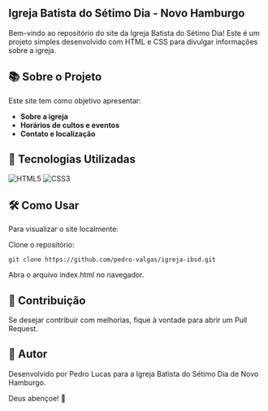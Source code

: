 ## Igreja Batista do Sétimo Dia - Novo Hamburgo

Bem-vindo ao repositório do site da Igreja Batista do Sétimo Dia! Este é um projeto simples desenvolvido com HTML e CSS para divulgar informações sobre a igreja.

## 📚 Sobre o Projeto

Este site tem como objetivo apresentar:

* **Sobre a igreja**
* **Horários de cultos e eventos**
* **Contato e localização**

## 📝 Tecnologias Utilizadas

![HTML5](https://img.shields.io/badge/HTML5-E34F26?style=for-the-badge&logo=html5&logoColor=white)
![CSS3](https://img.shields.io/badge/CSS3-1572B6?style=for-the-badge&logo=css3&logoColor=white)

## 🛠 Como Usar

Para visualizar o site localmente:

Clone o repositório:

`git clone https://github.com/pedro-valgas/igreja-ibsd.git`

Abra o arquivo index.html no navegador.

## 🌟 Contribuição

Se desejar contribuir com melhorias, fique à vontade para abrir um Pull Request.

## 👤 Autor

Desenvolvido por Pedro Lucas para a Igreja Batista do Sétimo Dia de Novo Hamburgo.

Deus abençoe! 🙏
